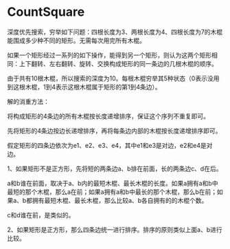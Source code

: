 # CountSquare
深度优先搜索，穷举如下问题：四根长度为3、两根长度为4、四根长度为7的木棍能围成多少种不同的矩形。无需每次用完所有木棍。

如果一个矩形经过一系列的如下操作，能得到另一个矩形，则认为这两个矩形相同：上下翻转、左右翻转、旋转、交换构成矩形的同一条边的几根木棍的顺序。

由于共有10根木棍，所以搜索的深度为10。每根木棍穷举其5种状态（0表示没用到这根木棍，1到4表示这根木棍属于矩形的第1到4条边）。

解的消重方法：

将构成矩形的4条边的所有木棍按长度递增排序，保证这个序列不重复即可。

先将矩形的4条边按边长递增排序，再将每条边内部的木棍按长度递增排序即可。

假定矩形的四条边依次为e1、e2、e3、e4，其中e1和e3是对边，e2和e4是对边。

1、如果矩形不是正方形，先将短的两条边a、b排在前面，长的两条边c、d在后。

a和b谁在前面，取决于a、b内的最短木棍、最长木棍的长度。如果a拥有a和b中最短的那个木棍，那么a在前；如果a拥有a和b中最长的那个木棍，那么b在前；如果a、b都拥有最短木棍、最长木棍，那么比较a、b各自拥有的的木棍个数。

c和d谁在前，是类似的。

2、如果矩形是正方形，那么四条边统一进行排序。排序的原则类似上面a、b进行比较。
